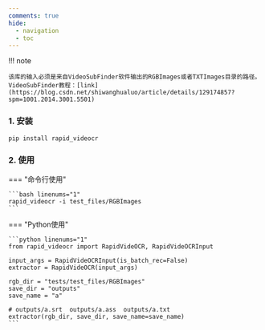 ```yaml
---
comments: true
hide:
  - navigation
  - toc
---
```


!!! note

    该库的输入必须是来自VideoSubFinder软件输出的RGBImages或者TXTImages目录的路径。VideoSubFinder教程：[link](https://blog.csdn.net/shiwanghualuo/article/details/129174857?spm=1001.2014.3001.5501)

### 1. 安装

```bash linenums="1"
pip install rapid_videocr
```

### 2. 使用

=== "命令行使用"

    ```bash linenums="1"
    rapid_videocr -i test_files/RGBImages
    ```

=== "Python使用"

    ```python linenums="1"
    from rapid_videocr import RapidVideOCR, RapidVideOCRInput

    input_args = RapidVideOCRInput(is_batch_rec=False)
    extractor = RapidVideOCR(input_args)

    rgb_dir = "tests/test_files/RGBImages"
    save_dir = "outputs"
    save_name = "a"

    # outputs/a.srt  outputs/a.ass  outputs/a.txt
    extractor(rgb_dir, save_dir, save_name=save_name)
    ```
